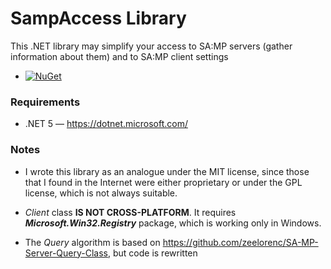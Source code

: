 # SampAccess Library
This .NET library may simplify your access to SA:MP servers (gather information about them) and to SA:MP client settings
- [![NuGet](https://img.shields.io/github/v/release/emildalalyan/SampAccess?sort=semver&style=flat-square)](https://www.nuget.org/packages/SampAccess)

### Requirements
  - .NET 5 — https://dotnet.microsoft.com/

### Notes
- I wrote this library as an analogue under the MIT license, since those that I found in the Internet were either proprietary or under the GPL license, which is not always suitable.

- *Client* class **IS NOT CROSS-PLATFORM**. It requires ***Microsoft.Win32.Registry*** package, which is working only in Windows.

- The *Query* algorithm is based on https://github.com/zeelorenc/SA-MP-Server-Query-Class, but code is rewritten 
